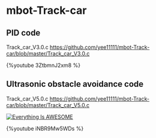 # mbot-Track-car

## PID code
Track_car_V3.0.c
https://github.com/yee11111/mbot-Track-car/blob/master/Track_car_V3.0.c 

{%youtube 3ZtbmnJ2xm8 %}
## Ultrasonic obstacle avoidance code
Track_car_V5.0.c
https://github.com/yee11111/mbot-Track-car/blob/master/Track_car_V5.0.c


[![Everything Is AWESOME](https://img.youtube.com/vi/StTqXEQ2l-Y/0.jpg)](https://www.youtube.com/watch?v=StTqXEQ2l-Y "Everything Is AWESOME")

{%youtube iNBR9Mw5WDs %}
